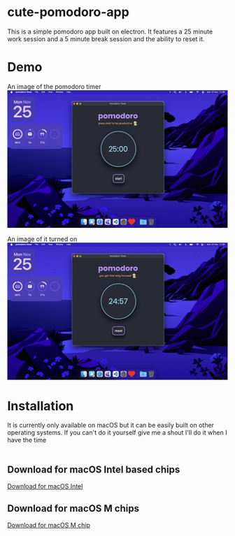 # cute-pomodoro-app

This is a simple pomodoro app built on electron. It features a 25 minute work session and a 5 minute break session and the ability to reset it.

# Demo
An image of the pomodoro timer
![Picture of the pomodoro timer](src/assets/pomodoro-timer.jpg)

An image of it turned on
![Picture of pomodoro timer turned on](src/assets/pomodoro-timer-work.jpg)

# Installation
It is currently only available on macOS but it can be easily built on other operating systems. If you can't do it yourself give me a shout I'll do it when I have the time
<br><br>
## Download for macOS Intel based chips
[Download for macOS Intel](dist/pomodoro-timer-1.0.0-x64.dmg)
## Download for macOS M chips
[Download for macOS M chip](dist/pomodoro-timer-1.0.0-arm64.dmg)
